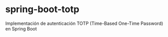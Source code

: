 # spring-boot-totp
Implementación de autenticación TOTP (Time-Based One-Time Password) en Spring Boot
